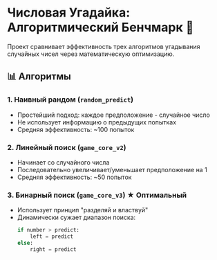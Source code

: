 # Числовая Угадайка: Алгоритмический Бенчмарк 🔢

Проект сравнивает эффективность трех алгоритмов угадывания случайных чисел через математическую оптимизацию.

## 📊 Алгоритмы

### 1. Наивный рандом (`random_predict`)
- Простейший подход: каждое предположение - случайное число
- Не использует информацию о предыдущих попытках
- Средняя эффективность: ~100 попыток

### 2. Линейный поиск (`game_core_v2`)
- Начинает со случайного числа
- Последовательно увеличивает/уменьшает предположение на 1
- Средняя эффективность: ~50 попыток

### 3. Бинарный поиск (`game_core_v3`) ★ Оптимальный
- Использует принцип "разделяй и властвуй"
- Динамически сужает диапазон поиска:
  ```python
  if number > predict:
      left = predict
  else:
      right = predict
